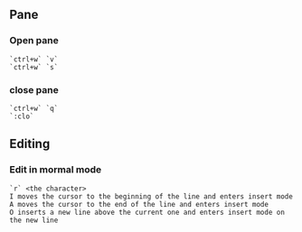 ## Pane
### Open pane
    `ctrl+w` `v`
    `ctrl+w` `s`
### close pane
    `ctrl+w` `q`
    `:clo`

## Editing
### Edit in mormal mode
    `r` <the character>
    I moves the cursor to the beginning of the line and enters insert mode
    A moves the cursor to the end of the line and enters insert mode
    O inserts a new line above the current one and enters insert mode on the new line
